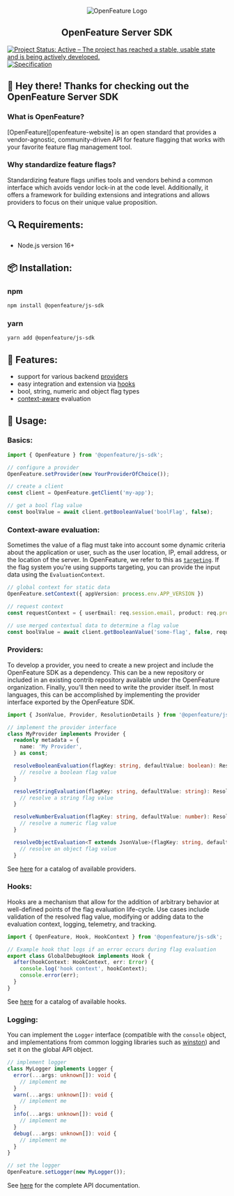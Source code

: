 <!-- markdownlint-disable MD033 -->
<p align="center">
  <picture>
    <source media="(prefers-color-scheme: dark)" srcset="https://raw.githubusercontent.com/open-feature/community/0e23508c163a6a1ac8c0ced3e4bd78faafe627c7/assets/logo/horizontal/white/openfeature-horizontal-white.svg">
    <source media="(prefers-color-scheme: light)" srcset="https://raw.githubusercontent.com/open-feature/community/0e23508c163a6a1ac8c0ced3e4bd78faafe627c7/assets/logo/horizontal/black/openfeature-horizontal-black.svg">
    <img align="center" alt="OpenFeature Logo">
  </picture>
</p>

<h2 align="center">OpenFeature Server SDK</h2>

[![Project Status: Active – The project has reached a stable, usable state and is being actively developed.](https://www.repostatus.org/badges/latest/active.svg)](https://www.repostatus.org/#active)
[![Specification](https://img.shields.io/static/v1?label=Specification&message=v0.5.2&color=yellow)](https://github.com/open-feature/spec/tree/v0.5.2)

## 👋 Hey there! Thanks for checking out the OpenFeature Server SDK

### What is OpenFeature?

[OpenFeature][openfeature-website] is an open standard that provides a vendor-agnostic, community-driven API for feature flagging that works with your favorite feature flag management tool.

### Why standardize feature flags?

Standardizing feature flags unifies tools and vendors behind a common interface which avoids vendor lock-in at the code level. Additionally, it offers a framework for building extensions and integrations and allows providers to focus on their unique value proposition.

## 🔍 Requirements:

- Node.js version 16+

## 📦 Installation:

### npm

```sh
npm install @openfeature/js-sdk
```

### yarn

```sh
yarn add @openfeature/js-sdk
```

## 🌟 Features:

- support for various backend [providers](https://docs.openfeature.dev/docs/reference/concepts/provider)
- easy integration and extension via [hooks](https://docs.openfeature.dev/docs/reference/concepts/hooks)
- bool, string, numeric and object flag types
- [context-aware](https://docs.openfeature.dev/docs/reference/concepts/evaluation-context) evaluation

## 🚀 Usage:

### Basics:

```typescript
import { OpenFeature } from '@openfeature/js-sdk';

// configure a provider
OpenFeature.setProvider(new YourProviderOfChoice());

// create a client
const client = OpenFeature.getClient('my-app');

// get a bool flag value
const boolValue = await client.getBooleanValue('boolFlag', false);
```

### Context-aware evaluation:

Sometimes the value of a flag must take into account some dynamic criteria about the application or user, such as the user location, IP, email address, or the location of the server.
In OpenFeature, we refer to this as [`targeting`](https://docs.openfeature.dev/specification/glossary#targeting).
If the flag system you're using supports targeting, you can provide the input data using the `EvaluationContext`.

```typescript
// global context for static data
OpenFeature.setContext({ appVersion: process.env.APP_VERSION })

// request context
const requestContext = { userEmail: req.session.email, product: req.productId };

// use merged contextual data to determine a flag value
const boolValue = await client.getBooleanValue('some-flag', false, requestContext);
```

### Providers:

To develop a provider, you need to create a new project and include the OpenFeature SDK as a dependency. This can be a new repository or included in an existing contrib repository available under the OpenFeature organization. Finally, you’ll then need to write the provider itself. In most languages, this can be accomplished by implementing the provider interface exported by the OpenFeature SDK.

```typescript
import { JsonValue, Provider, ResolutionDetails } from '@openfeature/js-sdk';

// implement the provider interface
class MyProvider implements Provider {
  readonly metadata = {
    name: 'My Provider',
  } as const;

  resolveBooleanEvaluation(flagKey: string, defaultValue: boolean): ResolutionDetails<boolean> {
    // resolve a boolean flag value
  }

  resolveStringEvaluation(flagKey: string, defaultValue: string): ResolutionDetails<string> {
    // resolve a string flag value
  }

  resolveNumberEvaluation(flagKey: string, defaultValue: number): ResolutionDetails<number> {
    // resolve a numeric flag value
  }

  resolveObjectEvaluation<T extends JsonValue>(flagKey: string, defaultValue: T): ResolutionDetails<T> {
    // resolve an object flag value
  }
```

See [here](https://docs.openfeature.dev/docs/reference/technologies/server/javascript) for a catalog of available providers.

### Hooks:

Hooks are a mechanism that allow for the addition of arbitrary behavior at well-defined points of the flag evaluation life-cycle. Use cases include validation of the resolved flag value, modifying or adding data to the evaluation context, logging, telemetry, and tracking.

```typescript
import { OpenFeature, Hook, HookContext } from '@openfeature/js-sdk';

// Example hook that logs if an error occurs during flag evaluation
export class GlobalDebugHook implements Hook {
  after(hookContext: HookContext, err: Error) {
    console.log('hook context', hookContext);
    console.error(err);
  }
}
```

See [here](https://docs.openfeature.dev/docs/reference/technologies/server/javascript) for a catalog of available hooks.

### Logging:

You can implement the `Logger` interface (compatible with the `console` object, and implementations from common logging libraries such as [winston](https://www.npmjs.com/package/winston)) and set it on the global API object.

```typescript
// implement logger
class MyLogger implements Logger {
  error(...args: unknown[]): void {
    // implement me
  }
  warn(...args: unknown[]): void {
    // implement me
  }
  info(...args: unknown[]): void {
    // implement me
  }
  debug(...args: unknown[]): void {
    // implement me
  }
}

// set the logger
OpenFeature.setLogger(new MyLogger());
```

See [here](https://open-feature.github.io/js-sdk/modules/OpenFeature_JS_SDK.html) for the complete API documentation.
